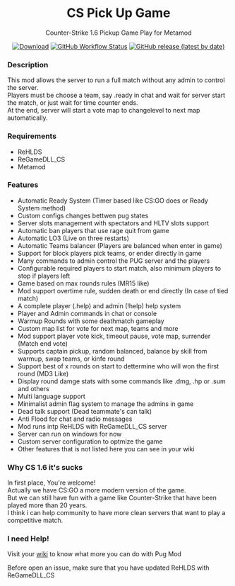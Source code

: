 <h1 align="center">CS Pick Up Game</h1>
<p align="center">Counter-Strike 1.6 Pickup Game Play for Metamod</p>

<p align="center">
    <a href="https://github.com/SmileYzn/RePugMod/releases/latest"><img src="https://img.shields.io/github/downloads/SmileYzn/RePugMod/total?label=Download%40latest&style=flat-square&logo=github&logoColor=white" alt="Download"></a>
    <a href="https://github.com/SmileYzn/RePugMod/actions"><img alt="GitHub Workflow Status" src="https://img.shields.io/github/workflow/status/SmileYzn/RePugMod/MSBuild?label=Build&style=flat-square"></a>
    <a href="https://github.com/SmileYzn/RePugMod/releases"><img alt="GitHub release (latest by date)" src="https://img.shields.io/github/v/release/SmileYzn/RePugMod?style=flat-square" alt="Release"></a>
</p>


<h3>Description</h3>
<p>
This mod allows the server to run a full match without any admin to control the server.<br>
Players must be choose a team, say .ready in chat and wait for server start the match, or just wait for time counter ends.<br>
At the end, server will start a vote map to changelevel to next map automatically.<br>
</p>

<h3>Requirements</h3>
<ul>
    <li>ReHLDS</li>
    <li>ReGameDLL_CS</li>
    <li>Metamod</li>
</ul> 

<h3>Features</h3>
<ul>
<li>Automatic Ready System (Timer based like CS:GO does or Ready System method)</li>
<li>Custom configs changes bettwen pug states</li>
<li>Server slots management with spectators and HLTV slots support</li>
<li>Automatic ban players that use rage quit from game</li>
<li>Automatic LO3 (Live on three restarts)</li>
<li>Automatic Teams balancer (Players are balanced when enter in game)</li>
<li>Support for block players pick teams, or ender directly in game</li>
<li>Many commands to admin control the PUG server and the players</li>
<li>Configurable required players to start match, also minimum players to stop if players left</li>
<li>Game based on max rounds rules (MR15 like)</li>
<li>Mod support overtime rule, sudden death or end directly (In case of tied match)</li>
<li>A complete player (.help) and admin (!help) help system</li>
<li>Player and Admin commands in chat or console</li>
<li>Warmup Rounds with some deathmatch gameplay</li>
<li>Custom map list for vote for next map, teams and more</li>
<li>Mod support player vote kick, timeout pause, vote map, surrender (Match end vote)</li>
<li>Supports captain pickup, random balanced, balance by skill from warmup, swap teams, or kinfe round</li>
<li>Support best of x rounds on start to dettermine who will won the first round (MD3 Like)</li>
<li>Display round damge stats with some commands like .dmg, .hp or .sum and others</li>
<li>Multi language support</li>
<li>Minimalist admin flag system to manage the admins in game</li>
<li>Dead talk support (Dead teammate's can talk)</li>
<li>Anti Flood for chat and radio messages</li>
<li>Mod runs intp ReHLDS with ReGameDLL_CS server</li>
<li>Server can run on windows for now</li>
<li>Custom server configuration to optmize the game</li>
<li>Other features that is not listed here you can see in your wiki</li>
</ul>

<h3>Why CS 1.6 it's sucks</h3>
<p>
In first place, You're welcome!<br>  
Actually we have CS:GO a more modern version of the game.<br>  
But we can still have fun with a game like Counter-Strike that have been played more than 20 years.<br>  
I think i can help community to have more clean servers that want to play a competitive match.
</p>

<h3>I need Help!</h3>
<p>Visit your <a href="https://github.com/SmileYzn/RePugMod/wiki">wiki</a> to know what more you can do with Pug Mod</p>
<p>Before open an issue, make sure that you have updated ReHLDS with ReGameDLL_CS</p>
